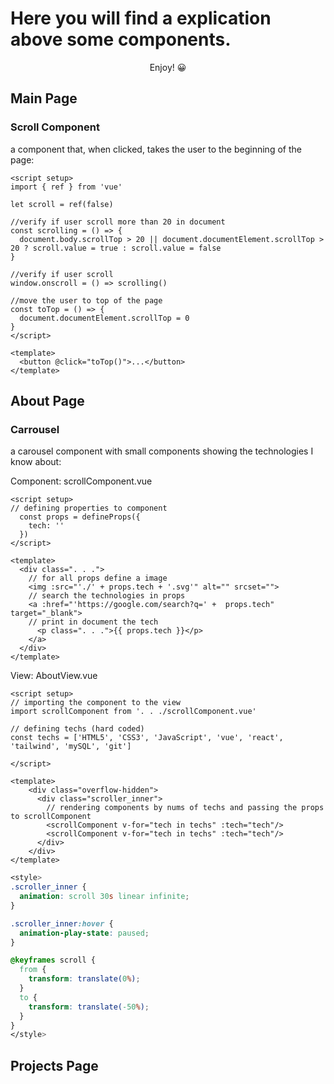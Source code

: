 # Here you will find a explication above some components.

<p align="center"> Enjoy! 😀</p>

## Main Page

### Scroll Component
a component that, when clicked, takes the user to the beginning of the page:

<div>

```vue
<script setup>
import { ref } from 'vue'

let scroll = ref(false)

//verify if user scroll more than 20 in document
const scrolling = () => {
  document.body.scrollTop > 20 || document.documentElement.scrollTop > 20 ? scroll.value = true : scroll.value = false
}

//verify if user scroll
window.onscroll = () => scrolling()

//move the user to top of the page
const toTop = () => {
  document.documentElement.scrollTop = 0
}
</script>

<template>
  <button @click="toTop()">...</button>
</template>

```
</div>

## About Page

### Carrousel
a carousel component with small components showing the technologies I know about:

Component: scrollComponent.vue

```vue
<script setup>
// defining properties to component
  const props = defineProps({
    tech: ''
  })
</script>

<template>
  <div class=". . .">
    // for all props define a image
    <img :src="'./' + props.tech + '.svg'" alt="" srcset="">
    // search the technologies in props
    <a :href="'https://google.com/search?q=' +  props.tech" target="_blank">
    // print in document the tech
      <p class=". . .">{{ props.tech }}</p>
    </a>
  </div>
</template>
```
View: AboutView.vue

```vue
<script setup>
// importing the component to the view
import scrollComponent from '. . ./scrollComponent.vue'

// defining techs (hard coded)
const techs = ['HTML5', 'CSS3', 'JavaScript', 'vue', 'react', 'tailwind', 'mySQL', 'git']

</script>

<template>
    <div class="overflow-hidden">
      <div class="scroller_inner">
        // rendering components by nums of techs and passing the props to scrollComponent
        <scrollComponent v-for="tech in techs" :tech="tech"/>
        <scrollComponent v-for="tech in techs" :tech="tech"/>
      </div>
    </div>
</template>

```

```css
<style>
.scroller_inner {
  animation: scroll 30s linear infinite;
}

.scroller_inner:hover {
  animation-play-state: paused;
}

@keyframes scroll {
  from {
    transform: translate(0%);
  }
  to {
    transform: translate(-50%);
  }
}
</style>
```

## Projects Page
